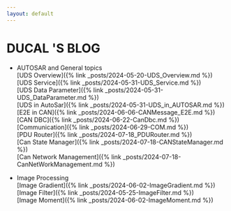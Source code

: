 ```yaml
---
layout: default
---
```


# DUCAL 'S BLOG


- AUTOSAR and General topics<br />
[UDS Overview]({% link _posts/2024-05-20-UDS_Overview.md %})<br />
[UDS Service]({% link _posts/2024-05-31-UDS_Service.md %})<br />
[UDS Data Parameter]({% link _posts/2024-05-31-UDS_DataParameter.md %})<br />
[UDS in AutoSar]({% link _posts/2024-05-31-UDS_in_AUTOSAR.md %})<br />
[E2E in CAN]({% link _posts/2024-06-06-CANMessage_E2E.md %})<br />
[CAN DBC]({% link _posts/2024-06-22-CanDbc.md %})<br />
[Communication]({% link _posts/2024-06-29-COM.md %})<br />
[PDU Router]({% link _posts/2024-07-18_PDURouter.md %})<br />
[Can State Manager]({% link _posts/2024-07-18-CANStateManager.md %})<br />
[Can Network Management]({% link _posts/2024-07-18-CanNetWorkManagement.md %})<br />


- Image Processing<br />
[Image Gradient]({% link _posts/2024-06-02-ImageGradient.md %})<br />
[Image Filter]({% link _posts/2024-05-25-ImageFilter.md %})<br />
[Image Moment]({% link _posts/2024-06-02-ImageMoment.md %})